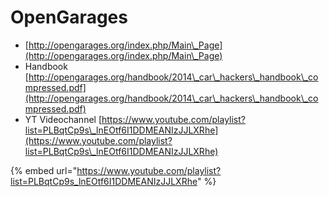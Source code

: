 # OpenGarages

* [http://opengarages.org/index.php/Main\_Page](http://opengarages.org/index.php/Main\_Page)
* Handbook [http://opengarages.org/handbook/2014\_car\_hackers\_handbook\_compressed.pdf](http://opengarages.org/handbook/2014\_car\_hackers\_handbook\_compressed.pdf)
* YT Videochannel [https://www.youtube.com/playlist?list=PLBqtCp9s\_lnEOtf6I1DDMEANIzJJLXRhe](https://www.youtube.com/playlist?list=PLBqtCp9s\_lnEOtf6I1DDMEANIzJJLXRhe)



{% embed url="https://www.youtube.com/playlist?list=PLBqtCp9s_lnEOtf6I1DDMEANIzJJLXRhe" %}
